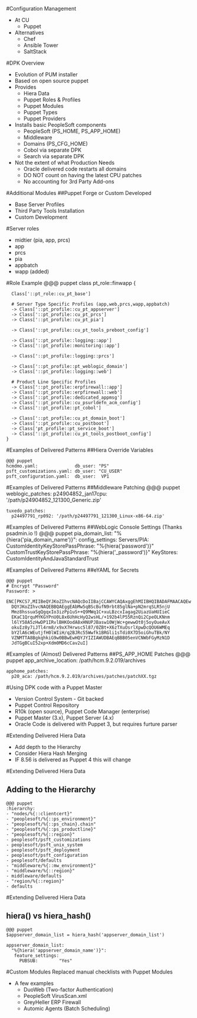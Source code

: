 <!SLIDE subsection>
#Configuration Management
* At CU
  * Puppet
* Alternatives
  * Chef
  * Ansible Tower
  * SaltStack

<!SLIDE[tpl=none]>
#DPK Overview
* Evolution of PUM installer
* Based on open source puppet
* Provides
  * Hiera Data
  * Puppet Roles & Profiles
  * Puppet Modules
  * Puppet Types
  * Puppet Providers
* Installs basic PeopleSoft components
  * PeopleSoft (PS_HOME, PS_APP_HOME)
  * Middleware
  * Domains (PS_CFG_HOME)
  * Cobol via separate DPK
  * Search via separate DPK
* Not the extent of what Production Needs
  * Oracle delivered code restarts all domains
  * DO NOT count on having the latest CPU patches
  * No accounting for 3rd Party Add-ons

<!SLIDE>
#Additional Modules
##Puppet Forge or Custom Developed
* Base Server Profiles
* Third Party Tools Installation
* Custom Development

<!SLIDE>
#Server roles
* midtier (pia, app, prcs)
* app
* prcs
* pia
* appbatch
* wapp (added)

<!SLIDE small>
#Role Example
    @@@ puppet
	class pt_role::finwapp {

	  Class['::pt_role::cu_pt_base']

	  # Server Type Specific Profiles (app,web,prcs,wapp,appbatch)
	  -> Class['::pt_profile::cu_pt_appserver']
	  -> Class['::pt_profile::cu_pt_prcs']
	  -> Class['::pt_profile::cu_pt_pia']

	  -> Class['::pt_profile::cu_pt_tools_preboot_config']

	  -> Class['::pt_profile::logging::app']
	  -> Class['::pt_profile::monitoring::app']

	  -> Class['::pt_profile::logging::prcs']

	  -> Class['::pt_profile::pt_weblogic_domain']
	  -> Class['::pt_profile::logging::web']

	  # Product Line Specific Profiles
	  -> Class['::pt_profile::erpfirewall::app']
	  -> Class['::pt_profile::erpfirewall::web']
	  -> Class['::pt_profile::dedicated_appmsg']
	  -> Class['::pt_profile::cu_psurldefn_acm_config']
	  -> Class['::pt_profile::pt_cobol']
	  
	  -> Class['::pt_profile::cu_pt_domain_boot']
	  -> Class['::pt_profile::cu_postboot']
	  -> Class['pt_profile::pt_service_boot']
	  -> Class['::pt_profile::cu_pt_tools_postboot_config']
	}

<!SLIDE >
#Examples of Delivered Patterns
##Hiera Override Variables

    @@@ puppet
    hcmdmo.yaml:              db_user: "PS"
    psft_customizations.yaml: db_user: "CU_USER"
    psft_configuration.yaml:  db_user:  VP1

<!SLIDE >
#Examples of Delivered Patterns
##Middleware Patching
    @@@ puppet
    weblogic_patches:
      p24904852_jan17cpu: '/path/p24904852_121300_Generic.zip'
    
    tuxedo_patches:
      p24497791_rp092: '/path/p24497791_121300_Linux-x86-64.zip'

<!SLIDE >
#Examples of Delivered Patterns
##WebLogic Console Settings (Thanks psadmin.io !)
    @@@ puppet
    pia_domain_list:
      "%{hiera('pia_domain_name')}":
        config_settings:
          Servers/PIA:
            CustomIdentityKeyStorePassPhrase: "%{hiera('password')}"
            CustomTrustKeyStorePassPhrase:    "%{hiera('_password')}"
            KeyStores: CustomIdentityAndJavaStandardTrust

<!SLIDE >
#Examples of Delivered Patterns
##eYAML for Secrets

    @@@ puppet
    # Encrypt "Password"
    Password: >
      ENC[PKCS7,MIIBeQYJKoZIhvcNAQcDoIIBajCCAWYCAQAxggEhMIIBHQIBADAFMAACAQEw
      DQYJKoZIhvcNAQEBBQAEggEAbMw5qBScBufN9rbt85glNa+pN2mrqSLR5njU
      Mmz8hssuaSgQgqxIo3izPp1uS++Q9MWq1C+xuLBzcxIagag2UiazUaHUIieC
      EKaC1QrquMYKGYPnU0L8x6UhHcHyQ2wsHL/+192b4lP55RznQi2CpeOLKNnm
      l6lY58A5zHwDP1IRvlBHKOodA8xHNUPJBasw10WjWc+gewwOt0j5oyOueAvX
      okuIz8y7iJTl4rm8/x9xX7Hrwsc5l87/0ZBt+X6zTXuOsrlXpwDcQOU6WMEq
      bY2lA6cWEutjfH0lWIiH/q2BJRc55Wwfk1BRGli1sTdi0X7D5oiGhuTBk/NY
      VZNMTTA8BgkqhkiG9w0BBwEwHQYJYIZIAWUDBAEqBBB05enVCNWbFGyMzN1D
      JdTGgBCuI52xp+Xdm0MD6cCav2uI]

<!SLIDE >
#Examples of (Almost) Delivered Patterns
##PS_APP_HOME Patches
    @@@ puppet
    app_archive_location: /path/hcm.9.2.019/archives
    
    apphome_patches:
      p20_aca: /path/hcm.9.2.019/archives/patches/patchXX.tgz

<!SLIDE>
#Using DPK code with a Puppet Master
* Version Control System - Git backed
* Puppet Control Repository
* R10k (open source), Puppet Code Manager (enterprise)
* Puppet Master (3.x), Puppet Server (4.x)
* Oracle Code is delivered with Puppet 3, but requires furture parser

<!SLIDE>
#Extending Delivered Hiera Data
* Add depth to the Hierarchy
* Consider Hiera Hash Merging
* IF 8.56 is delivered as Puppet 4 this will change

<!SLIDE>
#Extending Delivered Hiera Data
## Adding to the Hierarchy
    @@@ puppet
    :hierarchy:
    - "nodes/%{::clientcert}"
    - "peoplesoft/%{::ps_environment}"
    - "peoplesoft/%{::ps_chain}.chain"
    - "peoplesoft/%{::ps_productline}"
    - "peoplesoft/%{::region}"
    - peoplesoft/psft_customizations
    - peoplesoft/psft_unix_system
    - peoplesoft/psft_deployment
    - peoplesoft/psft_configuration
    - peoplesoft/defaults
    - "middleware/%{::mw_environment}"
    - "middleware/%{::region}"
    - middleware/defaults
    - "region/%{::region}"
    - defaults 

<!SLIDE>
#Extending Delivered Hiera Data
## hiera() vs hiera_hash()
    @@@ puppet
    $appserver_domain_list = hiera_hash('appserver_domain_list')

    appserver_domain_list:
      "%{hiera('appserver_domain_name')}":
       feature_settings:
         PUBSUB:        "Yes"

<!SLIDE>
#Custom Modules
Replaced manual checklists with Puppet Modules

* A few examples
  * DuoWeb (Two-factor Authentication)
  * PeopleSoft VirusScan.xml
  * GreyHeller ERP Firewall
  * Automic Agents (Batch Scheduling)
